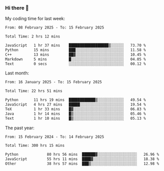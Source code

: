 ### Hi there 👋

My coding time for last week:

<!--START_SECTION:week-->

```txt
From: 08 February 2025 - To: 15 February 2025

Total Time: 2 hrs 12 mins

JavaScript   1 hr 37 mins    ██████████████████▒░░░░░░   73.70 %
Python       15 mins         ███░░░░░░░░░░░░░░░░░░░░░░   11.58 %
C++          13 mins         ██▓░░░░░░░░░░░░░░░░░░░░░░   10.45 %
Markdown     5 mins          █░░░░░░░░░░░░░░░░░░░░░░░░   04.05 %
Text         0 secs          ░░░░░░░░░░░░░░░░░░░░░░░░░   00.12 %
```

<!--END_SECTION:week-->

Last month:

<!--START_SECTION:month-->

```txt
From: 16 January 2025 - To: 15 February 2025

Total Time: 22 hrs 51 mins

Python       11 hrs 19 mins  ████████████▒░░░░░░░░░░░░   49.54 %
JavaScript   4 hrs 27 mins   █████░░░░░░░░░░░░░░░░░░░░   19.54 %
TeX          1 hr 33 mins    █▓░░░░░░░░░░░░░░░░░░░░░░░   06.83 %
Java         1 hr 14 mins    █▒░░░░░░░░░░░░░░░░░░░░░░░   05.46 %
Text         1 hr 10 mins    █▒░░░░░░░░░░░░░░░░░░░░░░░   05.13 %
```

<!--END_SECTION:month-->

The past year:

<!--START_SECTION:year-->

```txt
From: 15 February 2024 - To: 14 February 2025

Total Time: 300 hrs 15 mins

Python             80 hrs 56 mins  ██████▓░░░░░░░░░░░░░░░░░░   26.96 %
JavaScript         55 hrs 11 mins  ████▓░░░░░░░░░░░░░░░░░░░░   18.38 %
Other              38 hrs 57 mins  ███▒░░░░░░░░░░░░░░░░░░░░░   12.98 %
```

<!--END_SECTION:year-->
